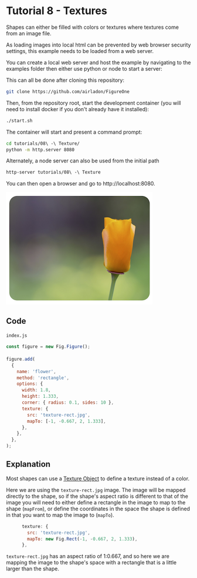 # Tutorial 8 - Textures

Shapes can either be filled with colors or textures where textures come from an image file.

As loading images into local html can be prevented by web browser security settings, this example needs to be loaded from a web server.

You can create a local web server and host the example by navigating to the examples folder then either use python or node to start a server:

This can all be done after cloning this repository:

```bash
git clone https://github.com/airladon/FigureOne
```

Then, from the repository root, start the development container (you will need to install docker if you don't already have it installed):
```bash
./start.sh
```

The container will start and present a command prompt:
```bash
cd tutorials/08\ -\ Texture/
python -m http.server 8080
```

Alternately, a node server can also be used from the initial path
```bash
http-server tutorials/08\ -\ Texture
```

You can then open a browser and go to http://localhost:8080.


![](example.png)


## Code
`index.js`
```js
const figure = new Fig.Figure();

figure.add(
  {
    name: 'flower',
    method: 'rectangle',
    options: {
      width: 1.8,
      height: 1.333,
      corner: { radius: 0.1, sides: 10 },
      texture: {
        src: 'texture-rect.jpg',
        mapTo: [-1, -0.667, 2, 1.333],
      },
    },
  },
);

```

## Explanation

Most shapes can use a [Texture Object](https://airladon.github.io/FigureOne/#obj_texture) to define a texture instead of a color.

Here we are using the `texture-rect.jpg` image. The image will be mapped directly to the shape, so if the shape's aspect ratio is different to that of the image you will need to either define a rectangle in the image to map to the shape (`mapFrom`), or define the coordinates in the space the shape is defined in that you want to map the image to (`mapTo`).

```js
      texture: {
        src: 'texture-rect.jpg',
        mapTo: new Fig.Rect(-1, -0.667, 2, 1.333),
      },
```

`texture-rect.jpg` has an aspect ratio of 1:0.667, and so here we are mapping the image to the shape's space with a rectangle that is a little larger than the shape.


